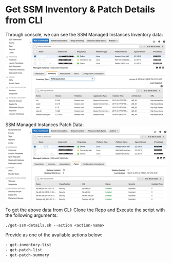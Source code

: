 # Get SSM Inventory & Patch Details from CLI

Through console, we can see the SSM Managed Instances Inventory data:
![Alt text](images/ssm-inventory.jpg?raw=true "SSM Inventory")

SSM Managed Instances Patch Data:
![Alt text](images/ssm-patch.jpg?raw=true "SSM Patch")


To get the above data from CLI: Clone the Repo and Execute the script with the following arguments:
```
./get-ssm-details.sh --action <action-name>
```
Provide <action-name> as  one of the available actions below:
```
- get-inventory-list
- get-patch-list 
- get-patch-summary
```
